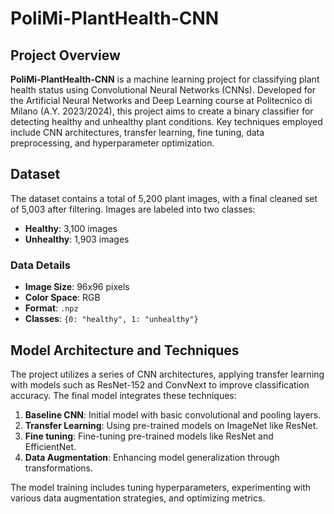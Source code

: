 # PoliMi-PlantHealth-CNN

## Project Overview

**PoliMi-PlantHealth-CNN** is a machine learning project for classifying plant health status using Convolutional Neural Networks (CNNs). Developed for the Artificial Neural Networks and Deep Learning course at Politecnico di Milano (A.Y. 2023/2024), this project aims to create a binary classifier for detecting healthy and unhealthy plant conditions. Key techniques employed include CNN architectures, transfer learning, fine tuning, data preprocessing, and hyperparameter optimization.

## Dataset

The dataset contains a total of 5,200 plant images, with a final cleaned set of 5,003 after filtering. Images are labeled into two classes:

- **Healthy**: 3,100 images
- **Unhealthy**: 1,903 images

### Data Details
- **Image Size**: 96x96 pixels
- **Color Space**: RGB
- **Format**: `.npz`
- **Classes**: `{0: "healthy", 1: "unhealthy"}`

## Model Architecture and Techniques

The project utilizes a series of CNN architectures, applying transfer learning with models such as ResNet-152 and ConvNext to improve classification accuracy. The final model integrates these techniques:

1. **Baseline CNN**: Initial model with basic convolutional and pooling layers.
2. **Transfer Learning**: Using pre-trained models on ImageNet like ResNet.
3. **Fine tuning**: Fine-tuning pre-trained models like ResNet and EfficientNet.
5. **Data Augmentation**: Enhancing model generalization through transformations.

The model training includes tuning hyperparameters, experimenting with various data augmentation strategies, and optimizing metrics.

